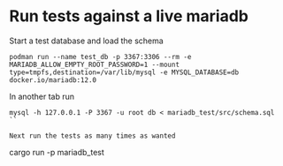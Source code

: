 # Run tests against a live mariadb

Start a test database and load the schema
```
podman run --name test_db -p 3367:3306 --rm -e MARIADB_ALLOW_EMPTY_ROOT_PASSWORD=1 --mount type=tmpfs,destination=/var/lib/mysql -e MYSQL_DATABASE=db docker.io/mariadb:12.0
```

In another tab run
```
mysql -h 127.0.0.1 -P 3367 -u root db < mariadb_test/src/schema.sql
``

Next run the tests as many times as wanted
```
cargo run -p mariadb_test
```